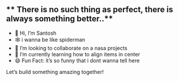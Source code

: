** There is no such thing as perfect, there is always something better..**
- 
- 👋 Hi, I’m Santosh
- 🕸️ i wanna be like spiderman
- 💞️ I’m looking to collaborate on a nasa projects
- 🌱 I’m currently learning how to align items in center
- 😄 Fun Fact: it’s so funny that i dont wanna tell here 

Let’s build something amazing together!
